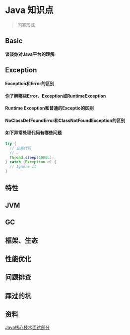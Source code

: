 # Java 知识点

> 问答形式

## Basic

#### 谈谈你对Java平台的理解

## Exception

#### Exception和Error的区别

#### 你了解哪些Error、Exception或RuntimeException

#### Runtime Exception和普通的Exceptio的区别

#### NoClassDefFoundError和ClassNotFoundException的区别

#### 如下异常处理代码有哪些问题

``` Java
try {
  // 业务代码
  // …
  Thread.sleep(1000L);
} catch (Exception e) {
  // Ignore it
}
```



#### 

## 特性

## JVM

## GC

## 框架、生态

## 性能优化

## 问题排查

## 踩过的坑

## 资料

[Java核心技术面试部分](https://time.geekbang.org/column/intro/100006701)